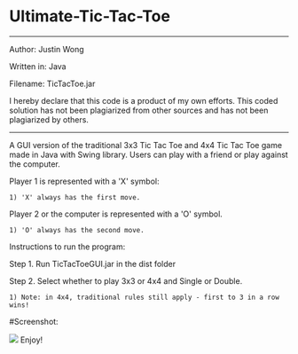 Ultimate-Tic-Tac-Toe
====================

************************************************
Author: Justin Wong

Written in: Java

Filename: TicTacToe.jar
	
I hereby declare that this code is a product 
of my own efforts. This coded solution has
not been plagiarized from other sources and
has not been plagiarized by others.
************************************************

A GUI version of the traditional 3x3 Tic Tac Toe and 4x4 Tic Tac Toe game made in Java with Swing library.
Users can play with a friend or play against the computer.

Player 1 is represented with a 'X' symbol:
 
	1) 'X' always has the first move.
  
Player 2 or the computer is represented with a 'O' symbol.
 
	1) 'O' always has the second move.

Instructions to run the program:

Step 1. Run TicTacToeGUI.jar in the dist folder

Step 2. Select whether to play 3x3 or 4x4 and Single or Double.

	1) Note: in 4x4, traditional rules still apply - first to 3 in a row wins!


#Screenshot:

![](http://puu.sh/cDXhF/1d8284392c.png)
Enjoy!
